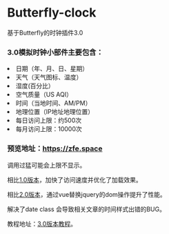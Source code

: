 # Butterfly-clock
基于Butterfly的时钟插件3.0
<h3>3.0模拟时钟小部件主要包含：</h3>
<li>日期（年、月、日、星期）</li>
<li>天气（天气图标、温度）</li>
<li>湿度(百分比）</li>
<li>空气质量（US AQI）</li>
<li>时间（当地时间、AM/PM）</li>
<li>地理位置（IP地址地理位置）</li>
<li>每日访问上限：约500次</li>
<li>每月访问上限：10000次</li>
<h3>预览地址：<a target="_blank" href="https://zfe.space">https://zfe.space</a></h3>
<p>调用过猛可能会上限不显示。</p>

<p>相比<a target="_blank" href="https://zfe.space/2020/08/16/2020-08-16-1/">1.0版本</a>，加快了访问速度并优化了加载效果。</p>
<p>相比<a target="_blank" href="https://zfe.space/2020/08/31/2020-08-31-1/">2.0版本</a>，通过vue替换jquery的dom操作提升了性能。</p>
<p>解决了date class 会导致相关文章的时间样式出错的BUG。</p>
<p>教程地址：<a target="_blank" href="https://zfe.space/2020/10/16/2020-10-16-1/">3.0版本教程</a>。</p>
